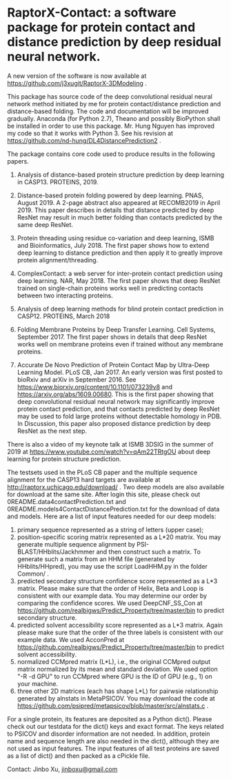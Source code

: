 # RaptorX-Contact: a software package for protein contact and distance prediction by deep residual neural network. 

A new version of the software is now available at https://github.com/j3xugit/RaptorX-3DModeling .


This package has source code of the deep convolutional residual neural network method initiated by me for protein contact/distance prediction and distance-based folding. The code and documentation will be improved gradually. Anaconda (for Python 2.7), Theano and possibly BioPython shall be installed in order to use this package. Mr. Hung Nguyen has improved my code so that it works with Python 3. See his revision at https://github.com/nd-hung/DL4DistancePrediction2 .

The package contains core code used to produce results in the following papers. 
1) Analysis of distance-based protein structure prediction by deep learning in CASP13. PROTEINS, 2019.

2) Distance-based protein folding powered by deep learning. PNAS, August 2019. A 2-page abstract also appeared at RECOMB2019 in April 2019. This paper describes in details that distance predicted by deep ResNet may result in much better folding than contacts predicted by the same deep ResNet.

3) Protein threading using residue co-variation and deep learning, ISMB and Bioinformatics, July 2018. The first paper shows how to extend deep learning to distance prediction and then apply it to greatly improve protein alignment/threading.

4) ComplexContact: a web server for inter-protein contact prediction using deep learning. NAR, May 2018. The first paper shows that deep ResNet trained on single-chain proteins works well in predicting contacts between two interacting proteins.

5) Analysis of deep learning methods for blind protein contact prediction in CASP12. PROTEINS, March 2018

6) Folding Membrane Proteins by Deep Transfer Learning. Cell Systems, September 2017. The first paper shows in details that deep ResNet works well on membrane proteins even if trained without any membrane proteins.

7) Accurate De Novo Prediction of Protein Contact Map by Ultra-Deep Learning Model. PLoS CB, Jan 2017. An early version was first posted to bioRxiv and arXiv in September 2016. See https://www.biorxiv.org/content/10.1101/073239v8 and https://arxiv.org/abs/1609.00680. This is the first paper showing that deep convolutional residual neural network may significantly improve protein contact prediction, and that contacts predicted by deep ResNet may be used to fold large proteins without detectable homology in PDB. In Discussion, this paper also proposed distance prediction by deep ResNet as the next step. 

There is also a video of my keynote talk at ISMB 3DSIG in the summer of 2019 at https://www.youtube.com/watch?v=qAm22TRtgOU about deep learning for protein structure prediction.


The testsets used in the PLoS CB paper and the multiple sequence alignment for the CASP13 hard targets are available at http://raptorx.uchicago.edu/download/ . Two deep models are also available for download at the same site. After login this site,
please check out 0README.data4contactPrediction.txt and 0README.models4ContactDistancePrediction.txt for the download of data and models. Here are a list of input features needed for our deep models: 
1) primary sequence represented as a string of letters (upper case);
2) position-specific scoring matrix represented as a L*20 matrix. You may generate multiple sequence alignment by PSI-BLAST/HHblits/Jackhmmer and then construct such a matrix. To generate such a matrix from an HHM file (generated by HHblits/HHpred), you may use the script LoadHHM.py in the folder Common/ .
3) predicted secondary structure confidence score represented as a L*3 matrix. Please make sure that the order of Helix, Beta and Loop is consistent with our example data. You may determine our order by comparing the confidence scores. We used DeepCNF_SS_Con at https://github.com/realbigws/Predict_Property/tree/master/bin to predict secondary structure.
4) predicted solvent accessibility score represented as a L*3 matrix. Again please make sure that the order of the three labels is consistent with our example data. We used AcconPred at https://github.com/realbigws/Predict_Property/tree/master/bin to predict solvent accessibility.
5) normalized CCMpred matrix (L*L), i.e., the original CCMpred output matrix normalized by its mean and standard deviation. We used option "-R -d GPU" to run CCMpred where GPU is the ID of GPU (e.g., 1) on your machine.
6) three other 2D matrices (each has shape L*L) for pairwsie relationship generated by alnstats in MetaPSICOV. You may download the code at https://github.com/psipred/metapsicov/blob/master/src/alnstats.c . 

For a single protein, its features are deposited as a Python dict(). Please check out our testdata for the dict() keys and exact format. The keys related to PSICOV and disorder information are not needed. In addition, protein name and sequence length are also needed in the dict(), although they are not used as input features. The input features of all test proteins are saved as a list of dict() and then packed as a cPickle file. 

Contact: Jinbo Xu, jinboxu@gmail.com
